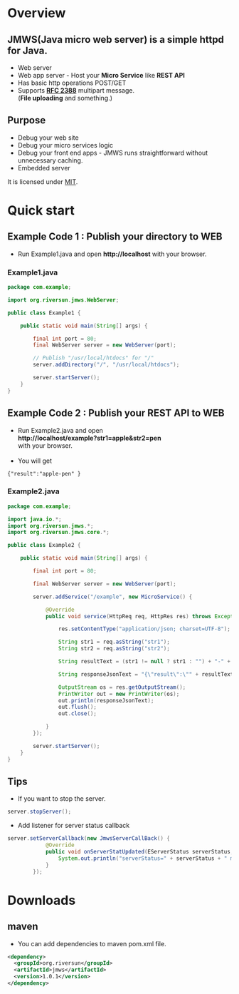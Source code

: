 # Overview
## JMWS(Java micro web server) is a simple httpd for Java.
- Web server
- Web app server - Host your <b>Micro Service</b> like <b>REST API</b>
- Has basic http operations POST/GET
- Supports <b>[RFC 2388](http://www.ietf.org/rfc/rfc2388.txt)</b> multipart message.<br/>(<b>File uploading</b> and something.)

## Purpose
- Debug your web site
- Debug your micro services logic
- Debug your front end apps - JMWS runs straightforward without unnecessary caching.
- Embedded server

It is licensed under [MIT](https://opensource.org/licenses/MIT).

# Quick start

## Example Code 1 : Publish your directory to WEB

- Run Example1.java and open <b>http://localhost</b> with your browser.

### Example1.java

```java
package com.example;

import org.riversun.jmws.WebServer;

public class Example1 {

	public static void main(String[] args) {

		final int port = 80;
		final WebServer server = new WebServer(port);

		// Publish "/usr/local/htdocs" for "/"
		server.addDirectory("/", "/usr/local/htdocs");

		server.startServer();
	}
}

```

## Example Code 2 : Publish your <b>REST API</b> to WEB

- Run Example2.java and open<br/> <b>http://localhost/example?str1=apple&str2=pen</b><br/>with your browser.<br><br>
- You will get
```
{"result":"apple-pen" }
```

### Example2.java
```java
package com.example;

import java.io.*;
import org.riversun.jmws.*;
import org.riversun.jmws.core.*;

public class Example2 {

	public static void main(String[] args) {

		final int port = 80;

		final WebServer server = new WebServer(port);

		server.addService("/example", new MicroService() {

			@Override
			public void service(HttpReq req, HttpRes res) throws Exception {

				res.setContentType("application/json; charset=UTF-8");

				String str1 = req.asString("str1");
				String str2 = req.asString("str2");

				String resultText = (str1 != null ? str1 : "") + "-" + (str2 != null ? str2 : "");

				String responseJsonText = "{\"result\":\"" + resultText + "\" }";

				OutputStream os = res.getOutputStream();
				PrintWriter out = new PrintWriter(os);
				out.println(responseJsonText);
				out.flush();
				out.close();

			}
		});

		server.startServer();
	}
}


```

## Tips

- If you want to stop the server.
```Java
server.stopServer();
```

- Add listener for server status callback
```Java
server.setServerCallback(new JmwsServerCallBack() {
			@Override
			public void onServerStatUpdated(EServerStatus serverStatus, String message) {
				System.out.println("serverStatus=" + serverStatus + " message=" + message);
			}
		});
```

# Downloads
## maven
- You can add dependencies to maven pom.xml file.

```xml
<dependency>
  <groupId>org.riversun</groupId>
  <artifactId>jmws</artifactId>
  <version>1.0.1</version>
</dependency>
```
